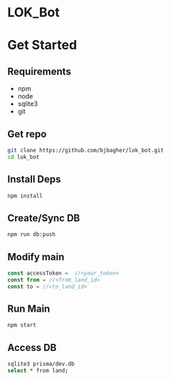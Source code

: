 # LOK_Bot

# Get Started

## Requirements
* npm
* node 
* sqlite3
* git


## Get repo
```bash
git clone https://github.com/bjbagher/lok_bot.git
cd lok_bot
```
  
## Install Deps
```bash
npm install
```

## Create/Sync DB 
```bash
npm run db:push
```

## Modify main
```typescript
const accessToken =  //<your_token>
const from = //<from_land_id>
const to = //<to_land_id>
```
## Run Main
```bash
npm start
```
## Access DB
```bash
sqlite3 prisma/dev.db
select * from land;
```
